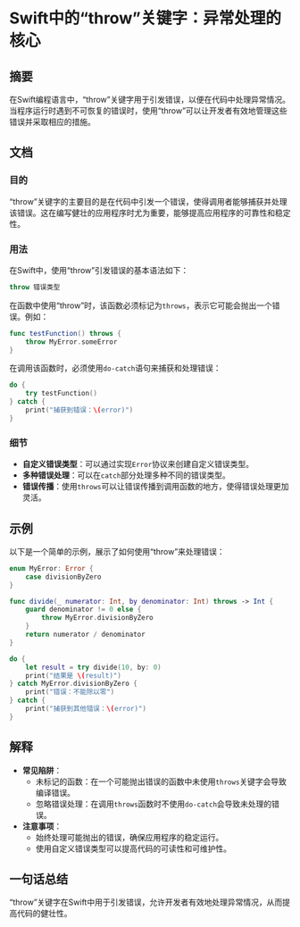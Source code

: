 <!--
Meta Description: # Swift中的“throw”关键字：异常处理的核心 ## 摘要 在Swift编程语言中，“throw”关键字用于引发错误，以便在代码中处理异常情况。当程序运行时遇到不可恢复的错误时，使用“throw”可以让开发者有效地管理这些错误并采取相应的措施。 ## 文档 ### 目的 “throw”关键字...
Meta Keywords: throw, throws, catch, swift, myerror
-->

# Swift中的“throw”关键字：异常处理的核心

## 摘要
在Swift编程语言中，“throw”关键字用于引发错误，以便在代码中处理异常情况。当程序运行时遇到不可恢复的错误时，使用“throw”可以让开发者有效地管理这些错误并采取相应的措施。

## 文档
### 目的
“throw”关键字的主要目的是在代码中引发一个错误，使得调用者能够捕获并处理该错误。这在编写健壮的应用程序时尤为重要，能够提高应用程序的可靠性和稳定性。

### 用法
在Swift中，使用“throw”引发错误的基本语法如下：
```swift
throw 错误类型
```
在函数中使用“throw”时，该函数必须标记为`throws`，表示它可能会抛出一个错误。例如：
```swift
func testFunction() throws {
    throw MyError.someError
}
```
在调用该函数时，必须使用`do-catch`语句来捕获和处理错误：
```swift
do {
    try testFunction()
} catch {
    print("捕获到错误：\(error)")
}
```

### 细节
- **自定义错误类型**：可以通过实现`Error`协议来创建自定义错误类型。
- **多种错误处理**：可以在`catch`部分处理多种不同的错误类型。
- **错误传播**：使用`throws`可以让错误传播到调用函数的地方，使得错误处理更加灵活。

## 示例
以下是一个简单的示例，展示了如何使用“throw”来处理错误：

```swift
enum MyError: Error {
    case divisionByZero
}

func divide(_ numerator: Int, by denominator: Int) throws -> Int {
    guard denominator != 0 else {
        throw MyError.divisionByZero
    }
    return numerator / denominator
}

do {
    let result = try divide(10, by: 0)
    print("结果是 \(result)")
} catch MyError.divisionByZero {
    print("错误：不能除以零")
} catch {
    print("捕获到其他错误：\(error)")
}
```

## 解释
- **常见陷阱**：
  - 未标记的函数：在一个可能抛出错误的函数中未使用`throws`关键字会导致编译错误。
  - 忽略错误处理：在调用`throws`函数时不使用`do-catch`会导致未处理的错误。
- **注意事项**：
  - 始终处理可能抛出的错误，确保应用程序的稳定运行。
  - 使用自定义错误类型可以提高代码的可读性和可维护性。

## 一句话总结
“throw”关键字在Swift中用于引发错误，允许开发者有效地处理异常情况，从而提高代码的健壮性。
